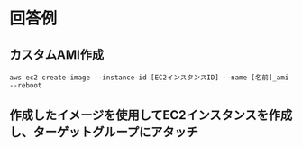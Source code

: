 # 回答例

## カスタムAMI作成

```
aws ec2 create-image --instance-id [EC2インスタンスID] --name [名前]_ami --reboot
```

## 作成したイメージを使用してEC2インスタンスを作成し、ターゲットグループにアタッチ

